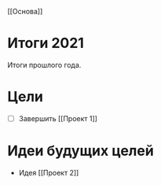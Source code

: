 [[Основа]]

# Итоги 2021
Итоги прошлого года.

# Цели
- [ ] Завершить [[Проект 1]]

# Идеи будущих целей
- Идея [[Проект 2]]